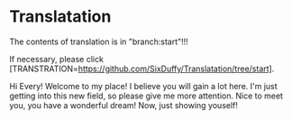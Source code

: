 # Translatation 

The contents of translation is in "branch:start"!!!

If necessary, please click [TRANSTRATION=https://github.com/SixDuffy/Translatation/tree/start].
 
Hi Every!
Welcome to my place! I believe you will gain a lot here. I'm just getting into this new field, so please give me more attention.
Nice to meet you, you have a wonderful dream! Now, just showing youself!
